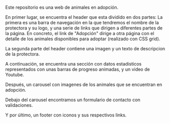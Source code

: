 Este repositorio es una web de animales en adopción.

En primer lugar, se encuentra el header que esta dividido en dos partes:
La primera es una barra de navegación en la que tendremos el nombre de la protectora y su logo, y una serie de links que dirigen a diferentes partes de la página. En concreto, el link de "Adopción" dirige a otra página con el detalle de los animales disponibles para adoptar (realizado con CSS grid).

La segunda parte del header contiene una imagen y un texto de descripcion de la protectora.

A continuación, se encuentra una sección con datos estadisticos representados con unas barras de progreso animadas, y un video de Youtube.

Después, un carousel con imagenes de los animales que se encuentran en adopción.

Debajo del carousel encontramos un formulario de contacto con validaciones.

Y por último, un footer con iconos y sus respectivos links.
